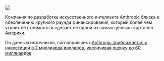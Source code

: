<!--2025-01-08 09:03:07-->
<div class="yb">
  <div class="rss smaller1 habr"><img src="https://habrastorage.org/getpro/habr/upload_files/570/af3/1da/570af31daca6fa2dabc56a39d549b3c7.png" /><p>Компания по разработке искусственного интеллекта Anthropic близка к обеспечению крупного раунда финансирования, который более чем утроит её стоимость и сделает её одной из самых ценных стартапов Америки.</p><p>По данным источников, поговоривших с<a... <br><a class="light" href="https://habr.com/ru/companies/bothub/news/872174/?utm_source=habrahabr&utm_medium=rss&utm_campaign=872174">Anthropic приближается к инвестиции в 2 миллиарда долларов, увеличивая оценку до 60 миллиардов</a></div>
</div>
